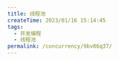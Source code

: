 ```yaml
---
title: 线程池
createTime: 2023/01/16 15:14:45
tags:
  - 并发编程
  - 线程池
permalink: /concurrency/9bv86q37/
---
```

